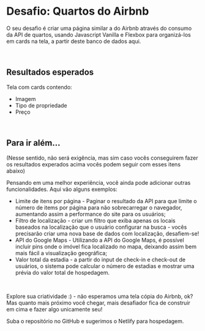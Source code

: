 # Desafio: Quartos do Airbnb

O seu desafio é criar uma página similar a do Airbnb através do consumo da API de quartos, usando Javascript Vanilla e Flexbox para organizá-los em cards na tela, a partir deste banco de dados aqui.

<br>

## Resultados esperados

Tela com cards contendo:
- Imagem
- Tipo de propriedade
- Preço

<br>

## Para ir além... 

(Nesse sentido, não será exigência, mas sim caso vocês conseguirem fazer os resultados experados acima vocês podem seguir com esses itens abaixo)

Pensando em uma melhor experiência, você ainda pode adicionar outras funcionalidades. Aqui vão alguns exemplos:
- Limite de itens por página - Paginar o resultado da API para que limite o número de items por página para não sobrecarregar o navegador, aumentando assim a performance do site para os usuários;
- Filtro de localização - criar um filtro que exiba apenas os locais baseados na localização que o usuário configurar na busca - vocês precisarão criar uma nova base de dados com localização, desafiem-se!
- API do Google Maps - Utilizando a API do Google Maps, é possível incluir pins onde o imóvel fica localizado no mapa, deixando assim bem mais fácil a visualização geográfica;
- Valor total da estadia - a partir do input de check-in e check-out de usuários, o sistema pode calcular o número de estadias e mostrar uma prévia do valor total de hospedagem.

<br>

Explore sua criatividade :) - não esperamos uma tela cópia do Airbnb, ok? Mas quanto mais próximo você chegar, mais desafiador fica de construir em cima e fazer algo unicamente seu!

Suba o repositório no GitHub e sugerimos o Netlify para hospedagem.
